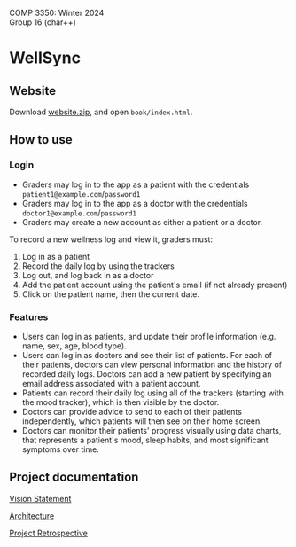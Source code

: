 COMP 3350: Winter 2024 \
Group 16 (char++)
# WellSync

## Website
Download [website.zip](https://code.cs.umanitoba.ca/comp3350-winter2024/char-a02-16/-/blob/main/website.zip), and open `book/index.html`.

## How to use
### Login
- Graders may log in to the app as a patient with the credentials `patient1@example.com`/`password1`
- Graders may log in to the app as a doctor with the credentials `doctor1@example.com`/`password1`
- Graders may create a new account as either a patient or a doctor.

To record a new wellness log and view it, graders must:
1. Log in as a patient
2. Record the daily log by using the trackers
3. Log out, and log back in as a doctor
4. Add the patient account using the patient's email (if not already present)
5. Click on the patient name, then the current date.

### Features
- Users can log in as patients, and update their profile information (e.g. name, sex, age, blood type).
- Users can log in as doctors and see their list of patients. For each of their patients, doctors can view personal information and the history of recorded daily logs. Doctors can add a new patient by specifying an email address associated with a patient account.
- Patients can record their daily log using all of the trackers (starting with the mood tracker), which is then visible by the doctor.
- Doctors can provide advice to send to each of their patients independently, which patients will then see on their home screen.
- Doctors can monitor their patients' progress visually using data charts, that represents a patient's mood, sleep habits, and most significant symptoms over time.

## Project documentation

[Vision Statement](./docs/VISION.md)

[Architecture](./docs/ARCHITECTURE.md)

[Project Retrospective](./docs/RETROSPECTIVE-i3.md)

